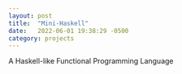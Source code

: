 ```yaml
---
layout: post
title:  "Mini-Haskell"
date:   2022-06-01 19:38:29 -0500
category: projects
---
```

A Haskell-like Functional Programming Language
